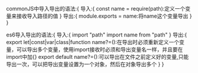 commonJS中导入导出的语法:{
    导入:{
        const name = require(path):定义一个变量来接收导入路径的值
        <!-- require来获取到是该文件中导出的内容，require只能接收module.exports方式导出的文件，接收的为module.exports这个对象 -->
    }
    导出:{
        module.exports = name:将name这个变量导出
        <!-- module.exports相当于一个对象，每一个js文件中都可以定以一个,可以通过module.exports.a=name,module.exports.b=path来导出多个数据 -->
    }
}
<!-- commonJS是一个后端语言，及node.js，可以在本地运行，而JavaScript只能在服务器上运行 -->
<!-- 在vue中写vue文件时只能使用es6语法的导入导出 -->
<!-- 在配置vue.config.js文件时不是在页面上显示的要使用node.js语法来导入导出 -->
es6导入导出的语法:{
    导入:{
        import "path"
        import name from "path"
    }
    导出:{
        export let|const|var|class|function name?=():在导出时必须重新定义一个变量，可以导出多个变量，使用import接收时必须和导出变量名一样，并且要在import中加{}
        export default name?=():可以导出在文件之前定义好的变量,只能导出一次，可以把导出变量设置为一个对象，然后在对象导出多个
    }
}